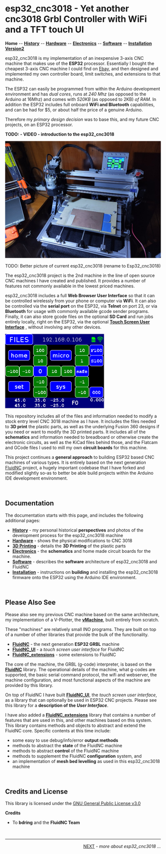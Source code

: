 # esp32_cnc3018 - Yet another cnc3018 Grbl Controller with WiFi and a TFT touch UI

**Home** --
**[History](history.md)** --
**[Hardware](hardware.md)** --
**[Electronics](electronics.md)** --
**[Software](software.md)** --
**[Installation](installation.md)**
**[Version2](version2.md)**


esp32_cnc3018 is my implementation of an inexpensive 3-axis CNC machine that
makes use of the **ESP32** processor.  Essentially I bought the cheapest
3-axis CNC machine I could find on [Ebay]( https://www.ebay.com/itm/392298131168), and then designed and implemented
my own controller board, limit switches, and extensions to that machine.

The ESP32 can easily be programmed from within the
Arduino development environment and has *dual cores*, runs at *240 Mhz* (as opposed to
the Arduino at 16Mhz) and comes with *520KB* (as opposed to 2KB) *of RAM*.  In addition
the ESP32 includes full onboard **WiFi and Bluetooth** capabilities, and can be had for
$5, or about half the price of a genuine Arduino.

Therefore my *primary design decision* was to base this, and my future CNC projects,
on an ESP32 processor.

**TODO: - VIDEO - introduction to the esp32_cnc3018**

[![Machine1.jpg](images/Machine1.jpg)](images/Machine1_large.jpg)

TODO: Better picture of current esp32_cnc3018 (rename to Esp32_cnc3018)

The esp32_cnc3018 project is the 2nd machine in the line of open source
CNC machines I have created and published.  It provides a number of
features not commonly available in the lowest priced machines.

esp32_cnc3018 includes a full **Web Browser User Interface** so that it can be
controlled wirelessly from your phone or computer via **WiFi**.  It can also be controlled
via the **serial port** on the ESP32, via **Telnet** on port 23, or via **Bluetooth**
for usage with commonly available gcode sender programs.
Finally, it can also store gcode files on the optional **SD Card** and run jobs entirely
locally, right on the ESP32, via the optional
[**Touch Screen User Interface**](https://github.com/phorton1/Arduino-libraries-FluidNC_UI)
, without involving any other devices.

[![ui_screen.jpg](images/animated_FluidNC_UI_001.gif)](https://github.com/phorton1/Arduino-libraries-FluidNC_UI)

This repository includes all of the files and information needed to modify
a stock entry level CNC 3018 machine as I have. It includes the files needed to
**3D print** the plastic parts, as well as the underlying Fusion 360 designs
if you need or want to modify the 3D printed parts. It includes all of the **schematics**
and information needed to breadboard or otherwise create the electronic circuits,
as well as the KiCad files behind those, and the Flatcam and GCode files I used to
mill my own **circuit boards** for this machine.


This project continues a **general approach** to
building ESP32 based CNC machines of various types.
It is entirely based on the next generation
[FluidNC](https://github.com/bdring/FluidNC)
project, a hugely important codebase that I have
forked and modified slightly so-as to better be able build projects
within the Arduino IDE development environment.


<br>

## Documentation

The documentation starts with this page, and includes the following additional
pages:

- **[History](history.md)** - my personal historical **perspectives** and
photos of the development process for the esp32_cnc3018 machine
- **[Hardware](hardware.md)** - shows the physical
modifications to CNC 3018
- **[3D Printing](3dPrinting.md)** - details the **3D Printing** of
the plastic parts
- **[Electronics](electronics.md)** - the **schematics** and home made circuit
boards for the machine.
- **[Software](software.md)** - describes the **software** architecture of
esp32_cnc3018 and FluidNC
- **[Installation](Installation.md)** - instructions on **building** and installing
the esp32_cnc3018 firmware onto the ESP32 using the Arduino IDE environment.

<br>

## Please Also See

Please also see my previous CNC machine based on the same architecture,
my implementation of a V-Plotter, the
[**vMachine**](https://github.com/phorton1/Arduino-_vMachine),
built entirely from scratch.

These "machines"  are relatively small INO programs.  They are built on top of a
number of other libraries that provide the bulk of the functionality.

- [**FluidNC**](https://github.com/phorton1/Arduino-libraries-FluidNC) - the next generation **ESP32 GRBL** machine
- [**FluidNC_UI**](https://github.com/phorton1/Arduino-libraries-FluidNC_UI) - a *touch screen user interface* for FluidNC
- [**FluidNC_extensions**](https://github.com/phorton1/Arduino-libraries-FluidNC_extensions) - some extensions to FluidNC

The core of the machine, the GRBL (g-code) interpreter, is based on the
[**FluidNC**](https://github.com/phorton1/Arduino-libraries-FluidNC)
library.  The operational details of the machine, what g-codes
are supported, the basic serial command protocol, the wifi and webserver,
the machine configuration, and most functional aspects of the machine are
provided by this library.

On top of FluidNC I have built
[**FluidNC_UI**](https://github.com/phorton1/Arduino-libraries-FluidNC_UI),
the *touch screen user interface*, as a library that can optionally
be used in ESP32 CNC projects.
Please see this library for a **description of the *User Interface***.

I have also added a
[**FluidNC_extensions**](https://github.com/phorton1/Arduino-libraries-FluidNC_extensions)
library that contains a number
of features that are used in this, and other machines based on this system.
This library contains methods and objects to abstract and extend the FluidNC
core.  Specific contents at this time include:

- some easy to use debug/info/error **output methods**
- methods to abstract the **state** of the FluidNC machine
- methods to abstract **control** of the FluidNC machine
- methods to supplement the FluidNC **configuration** system, and
- an implementation of **mesh bed levelling** as used in this esp32_cnc3018 machine




<br>


## Credits and License

This library is licensed under the
[GNU General Public License v3.0](https://github.com/phorton1/Arduino-esp32_cnc3018/tree/master/LICENSE.TXT)

**Credits**

- To **bdring** and the **FluidNC Team**


<br>
<hr>
<div style="text-align: right">
<a href='history.md'>NEXT</a><i> - more about esp32_cnc3018 ...</i>
</div>
